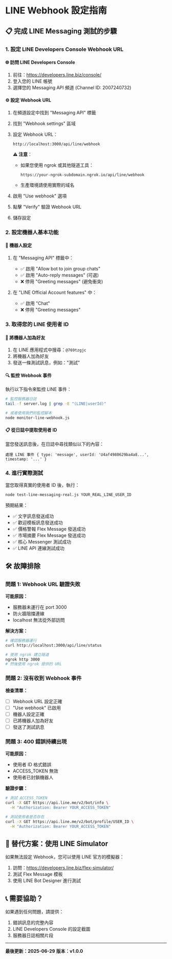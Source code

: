 # LINE Webhook 設定指南

## 📋 完成 LINE Messaging 測試的步驟

### 1. 設定 LINE Developers Console Webhook URL

#### 🌐 訪問 LINE Developers Console
1. 前往：https://developers.line.biz/console/
2. 登入您的 LINE 帳號
3. 選擇您的 Messaging API 頻道 (Channel ID: 2007240732)

#### ⚙️ 設定 Webhook URL
1. 在頻道設定中找到 "Messaging API" 標籤
2. 找到 "Webhook settings" 區域
3. 設定 Webhook URL：
   ```
   http://localhost:3000/api/line/webhook
   ```
   
   **⚠️ 注意**：
   - 如果您使用 ngrok 或其他隧道工具：
     ```
     https://your-ngrok-subdomain.ngrok.io/api/line/webhook
     ```
   - 生產環境請使用實際的域名

4. 啟用 "Use webhook" 選項
5. 點擊 "Verify" 驗證 Webhook URL
6. 儲存設定

### 2. 設定機器人基本功能

#### 📱 機器人設定
1. 在 "Messaging API" 標籤中：
   - ✅ 啟用 "Allow bot to join group chats"
   - ✅ 啟用 "Auto-reply messages" (可選)
   - ❌ 停用 "Greeting messages" (避免衝突)

2. 在 "LINE Official Account features" 中：
   - ✅ 啟用 "Chat"
   - ❌ 停用 "Greeting messages"

### 3. 取得您的 LINE 使用者 ID

#### 📲 將機器人加為好友
1. 在 LINE 應用程式中搜尋：`@769tzgjc`
2. 將機器人加為好友
3. 發送一條測試訊息，例如："測試"

#### 🔍 監控 Webhook 事件
執行以下指令來監控 LINE 事件：

```bash
# 監控服務器日誌
tail -f server.log | grep -E "(LINE|userId)"

# 或者使用我們的監控腳本
node monitor-line-webhook.js
```

#### 📋 從日誌中提取使用者 ID
當您發送訊息後，在日誌中尋找類似以下的內容：
```
處理 LINE 事件 { type: 'message', userId: 'U4af4980629ba4a8...', timestamp: '...' }
```

### 4. 進行實際測試

當您取得真實的使用者 ID 後，執行：

```bash
node test-line-messaging-real.js YOUR_REAL_LINE_USER_ID
```

預期結果：
- ✅ 文字訊息發送成功
- ✅ 歡迎模板訊息發送成功  
- ✅ 價格警報 Flex Message 發送成功
- ✅ 市場摘要 Flex Message 發送成功
- ✅ 核心 Messenger 測試成功
- ✅ LINE API 連線測試成功

## 🛠️ 故障排除

### 問題 1: Webhook URL 驗證失敗

**可能原因：**
- 服務器未運行在 port 3000
- 防火牆阻擋連線
- localhost 無法從外部訪問

**解決方案：**
```bash
# 確認服務器運行
curl http://localhost:3000/api/line/status

# 使用 ngrok 建立隧道
ngrok http 3000
# 然後使用 ngrok 提供的 URL
```

### 問題 2: 沒有收到 Webhook 事件

**檢查清單：**
- [ ] Webhook URL 設定正確
- [ ] "Use webhook" 已啟用
- [ ] 機器人設定正確
- [ ] 已將機器人加為好友
- [ ] 發送了測試訊息

### 問題 3: 400 錯誤持續出現

**可能原因：**
- 使用者 ID 格式錯誤
- ACCESS_TOKEN 無效
- 使用者已封鎖機器人

**驗證步驟：**
```bash
# 測試 ACCESS_TOKEN
curl -X GET https://api.line.me/v2/bot/info \
  -H "Authorization: Bearer YOUR_ACCESS_TOKEN"

# 測試使用者是否存在
curl -X GET https://api.line.me/v2/bot/profile/USER_ID \
  -H "Authorization: Bearer YOUR_ACCESS_TOKEN"
```

## 🎯 替代方案：使用 LINE Simulator

如果無法設定 Webhook，您可以使用 LINE 官方的模擬器：

1. 訪問：https://developers.line.biz/flex-simulator/
2. 測試 Flex Message 模板
3. 使用 LINE Bot Designer 進行測試

## 📞 需要協助？

如果遇到任何問題，請提供：
1. 錯誤訊息的完整內容
2. LINE Developers Console 的設定截圖
3. 服務器日誌相關片段

---

**最後更新：2025-06-29**
**版本：v1.0.0**